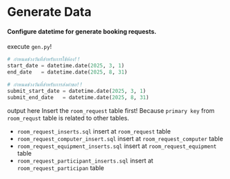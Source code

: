 # Generate Data
#### Configure datetime for generate booking requests.
execute `gen.py`!
```python
# กำหนดช่วงวันที่สำหรับการใช้ห้อง!!
start_date = datetime.date(2025, 3, 1)
end_date   = datetime.date(2025, 8, 31)

# กำหนดช่วงวันที่สำหรับการส่งคำขอ!!
submit_start_date = datetime.date(2025, 3, 1)
submit_end_date   = datetime.date(2025, 8, 31)
```
output here
Insert the `room_request` table first! Because `primary key` from `room_requst` table is related to other tables.
- `room_request_inserts.sql` insert at `room_request` table
- `room_request_computer_insert.sql` insert at `room_request_computer` table
- `room_request_equipment_inserts.sql` insert at `room_request_equipment` table
- `room_request_participant_inserts.sql` insert at `room_request_participan` table
